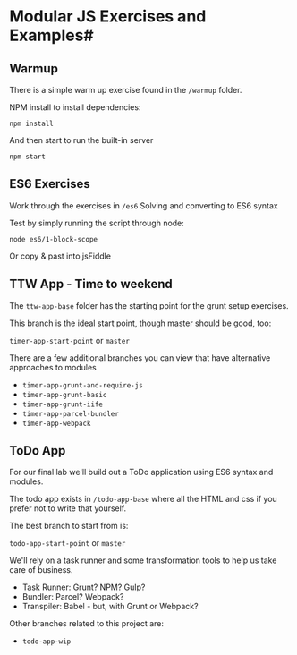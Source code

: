 # Modular JS Exercises and Examples# 

## Warmup ##

There is a simple warm up exercise found in the `/warmup` folder. 

NPM install to install dependencies:

```
npm install
```

And then start to run the built-in server

```
npm start
```

## ES6 Exercises ##

Work through the exercises in `/es6`
Solving and converting to ES6 syntax

Test by simply running the script through node:

```
node es6/1-block-scope
```

Or copy & past into jsFiddle

## TTW App - Time to weekend ##

The `ttw-app-base` folder has the starting point for the grunt setup exercises.

This branch is the ideal start point, though master should be good, too:

`timer-app-start-point` or `master`

There are a few additional branches you can view that have alternative  approaches to modules

* `timer-app-grunt-and-require-js`
* `timer-app-grunt-basic`
* `timer-app-grunt-iife`
* `timer-app-parcel-bundler`
* `timer-app-webpack`

## ToDo App ##

For our final lab we'll build out a ToDo application using ES6 syntax and modules.

The todo app exists in `/todo-app-base` where all the HTML and css if you prefer not to write that yourself.

The best branch to start from is:

`todo-app-start-point` or `master`

We'll rely on a task runner and some transformation tools to help us take care of business.

* Task Runner: Grunt? NPM? Gulp?
* Bundler: Parcel? Webpack?
* Transpiler: Babel - but, with Grunt or Webpack?

Other branches related to this project are:

* `todo-app-wip`


